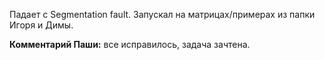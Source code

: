Падает с Segmentation fault. Запускал на матрицах/примерах из папки Игоря и Димы.

**Комментарий Паши:** все исправилось, задача зачтена.
